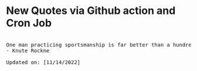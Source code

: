 # New Quotes via Github action and Cron Job

<pre>
<!-- #quote -->
One man practicing sportsmanship is far better than a hundred teaching it.
- Knute Rockne

Updated on: [11/14/2022]
<!-- #quoteEnd -->
</pre>
